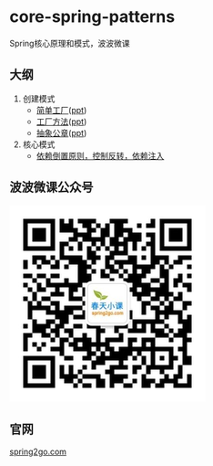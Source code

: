 core-spring-patterns
======

Spring核心原理和模式，波波微课

## 大纲

1. 创建模式
	* [简单工厂](simple-factory)([ppt](ppts/简单工厂.pdf))
	* [工厂方法](factory-method)([ppt](ppts/工厂方法.pdf))
	* [抽象公章](abstract-factory)([ppt](ppts/抽象工厂.pdf))
2. 核心模式
    * [依赖倒置原则，控制反转，依赖注入](dependency-inversion)



## 波波微课公众号

![公众号](image/qrcode_wechat.jpg)

## 官网

[spring2go.com](www.spring2go.com)
